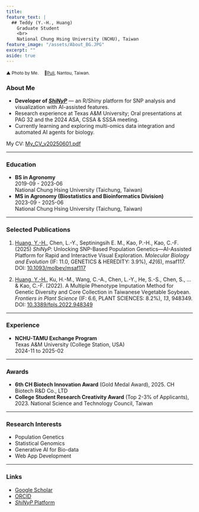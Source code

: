 ```yaml
---
title: 
feature_text: |
  ## Teddy (Y.-H., Huang)
    Graduate Student
    <br>
    National Chung Hsing University (NCHU), Taiwan
feature_image: "/assets/About_BG.JPG"
excerpt: ""
aside: true
---
```


<small>▲ Photo by Me.</small>
<span style="display:inline-block;width:0.5em;"></span>
<small>
  📍<a href="https://maps.app.goo.gl/Ja6vknxFsyizYe136" target="_blank" rel="noopener">Puli</a>, Nantou, Taiwan.
</small>


### About Me

- **Developer of <a href="https://teddyenn.github.io/ShiNyP-guide" target="_blank">_ShiNyP_</a>** — an R/Shiny platform for SNP analysis and visualization with AI-assisted features.
- Research experience at Texas A&M University; Oral presentations at PAG 32 and the 2024 ASA, CSSA & SSSA meeting.
- Currently learning and exploring multi-omics data integration and automated AI agents for biology.

My CV: <a href="https://drive.google.com/file/d/1mYbWMFUOSIPLqhcFNsDf4TlDiEStaBTz/view?usp=sharing" target="_blank">My_CV_v20250601.pdf</a>


---

### Education
- **BS in Agronomy** 
  <br>
  2019-09 - 2023-06
  <br>
  National Chung Hsing University (Taichung, Taiwan)
- **MS in Agronomy (Biostatistics and Bioinformatics Division)**
  <br>
  2023-09 - 2025-06
  <br>
  National Chung Hsing University (Taichung, Taiwan)

---

### Selected Publications
1. <u>Huang, Y.-H.</u>, Chen, L.-Y., Septiningsih E. M., Kao, P.-H., Kao, C.-F. (2025) *ShiNyP*: Unlocking SNP-Based Population Genetics—AI-Assisted Platform for Rapid and Interactive Visual Exploration. *Molecular Biology and Evolution* (IF: 11.0, GENETICS & HEREDITY: 3.9%), *42*(6), msaf117. 
DOI: <a href="https://doi.org/10.1093/molbev/msaf117" target="_blank">10.1093/molbev/msaf117</a>

2. <u>Huang, Y.-H.</u>, Ku, H.-M., Wang, C.-A., Chen, L.-Y., He, S.-S., Chen, S., ... & Kao, C.-F. (2022). A Multiple Phenotype Imputation Method for Genetic Diversity and Core Collection in Taiwanese Vegetable Soybean. *Frontiers in Plant Science* (IF: 6.6, PLANT SCIENCES: 8.2%), *13*, 948349. 
DOI: <a href="https://doi.org/10.3389/fpls.2022.948349" target="_blank">10.3389/fpls.2022.948349</a>

---

### Experience
- **NCHU-TAMU Exchange Program**
  <br>
  Texas A&M University (College Station, USA)
  <br>
  2024-11 to 2025-02

---

### Awards
- **6th CH Biotech Innovation Award** (Gold Medal Award), 2025. CH Biotech R&D Co., LTD
- **College Student Research Creativity Award** (Top 2-3% of Applicants), 2023. National Science and Technology Council, Taiwan

---

### Research Interests
- Population Genetics
- Statistical Genomics
- Generative AI for Bio-data
- Web App Development
  
---


### Links
- <a href="https://scholar.google.com.tw/citations?user=lfm77r0AAAAJ&hl=en&oi=sra" target="_blank">Google Scholar</a>
- <a href="https://orcid.org/0009-0004-6353-0399" target="_blank">ORCID</a>
- <a href="https://teddyenn.github.io/ShiNyP-guide" target="_blank">_ShiNyP_ Platform</a>